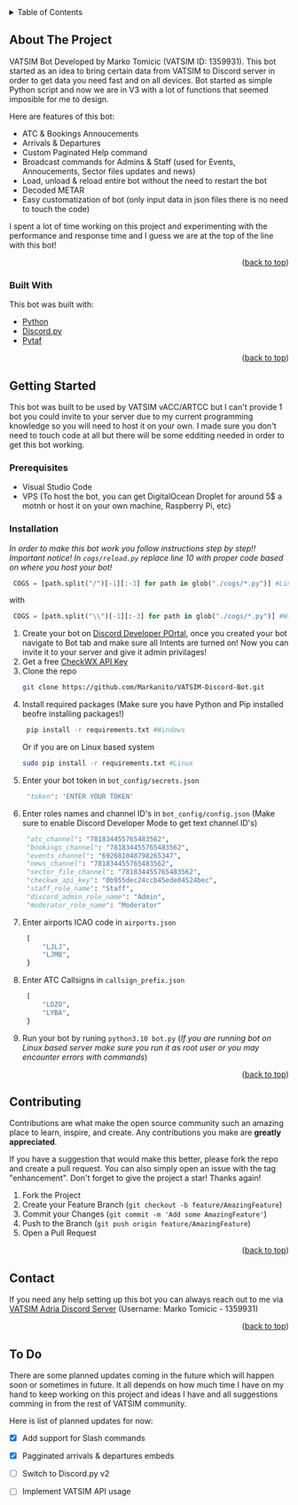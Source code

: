 <div id="top"></div>
<!--

[![Contributors][contributors-shield]][contributors-url]
[![Forks][forks-shield]][forks-url]
[![Stargazers][stars-shield]][stars-url]
[![Issues][issues-shield]][issues-url]
[![MIT License][license-shield]][license-url]
[![LinkedIn][linkedin-shield]][linkedin-url]

<!-- TABLE OF CONTENTS -->
<details>
  <summary>Table of Contents</summary>
  <ol>
    <li>
      <a href="#about-the-project">About The Project</a>
      <ul>
        <li><a href="#built-with">Built With</a></li>
      </ul>
    </li>
    <li>
      <a href="#getting-started">Getting Started</a>
      <ul>
        <li><a href="#prerequisites">Prerequisites</a></li>
        <li><a href="#installation">Installation</a></li>
      </ul>
    </li>
    <li><a href="#contributing">Contributing</a></li>
    <li><a href="#contact">Contact</a></li>
  </ol>
</details>



<!-- ABOUT THE PROJECT -->
## About The Project
VATSIM Bot Developed by Marko Tomicic (VATSIM ID: 1359931). This bot started as an idea to bring certain data from VATSIM to Discord server in order to get data you need fast and on all devices. Bot started as simple Python script and now we are in V3 with a lot of functions that seemed imposible for me to design. 

Here are features of this bot:
* ATC & Bookings Annoucements
* Arrivals & Departures
* Custom Paginated Help command
* Broadcast commands for Admins & Staff (used for Events, Annoucements, Sector files updates and news)
* Load, unload & reload entire bot without the need to restart the bot
* Decoded METAR
* Easy customatization of bot (only input data in json files there is no need to touch the code)

I spent a lot of time working on this project and experimenting with the performance and response time and I guess we are at the top of the line with this bot!

<p align="right">(<a href="#top">back to top</a>)</p>



### Built With

This bot was built with:

* [Python](https://www.python.org/)
* [Discord.py](https://github.com/Rapptz/discord.py)
* [Pytaf](https://github.com/dmbaturin/pytaf)

<p align="right">(<a href="#top">back to top</a>)</p>



<!-- GETTING STARTED -->
## Getting Started
This bot was built to be used by VATSIM vACC/ARTCC but I can't provide 1 bot you could invite to your server due to my current programming knowledge so you will need to host it on your own. I made sure you don't need to touch code at all but there will be some edditing needed in order to get this bot working.

### Prerequisites

* Visual Studio Code
* VPS (To host the bot, you can get DigitalOcean Droplet for around 5$ a motnh or host it on your own machine, Raspberry Pi, etc)


### Installation

_In order to make this bot work you follow instructions step by step!!_
_Important notice! In `cogs/reload.py` replace line 10 with proper code based on where you host your bot!_
   ```py
    COGS = [path.split("/")[-1][:-3] for path in glob("./cogs/*.py")] #Linux based systems
   ```
   with

   ```py
    COGS = [path.split("\\")[-1][:-3] for path in glob("./cogs/*.py")] #Windows based systems
   ```

1. Create your bot on [Discord Developer POrtal](https://discord.com/developers/applications), once you created your bot navigate to Bot tab and make sure all Intents are turned on! Now you can invite it to your server and give it admin privilages!
2. Get a free [CheckWX API Key](https://www.checkwxapi.com/)
3. Clone the repo
   ```sh
   git clone https://github.com/Markanito/VATSIM-Discord-Bot.git
   ```
4. Install required packages (Make sure you have Python and Pip installed beofre installing packages!)
   ```sh 
    pip install -r requirements.txt #Windows
   ```
   Or if you are on Linux based system
      ```sh
    sudo pip install -r requirements.txt #Linux
   ```
5. Enter your bot token in  `bot_config/secrets.json`
   ```py
    "token": 'ENTER YOUR TOKEN'
   ```
6. Enter roles names and channel ID's in  `bot_config/config.json` (Make sure to enable Discord Developer Mode to get text channel ID's)
   ```py
    "atc_channel": "781834455765483562",
    "bookings_channel": "781834455765483562",
    "events_channel": "692681048798265347",
    "news_channel": "781834455765483562",
    "sector_file_channel": "781834455765483562",
    "checkwx_api_key": "0b955dec24ccb45ede04524bec",
    "staff_role_name": "Staff",
    "discord_admin_role_name": "Admin",
    "moderator_role_name": "Moderator"
   ```
7. Enter airports ICAO code in `airports.json`
   ```py
    [
        "LJLJ", 
        "LJMB",
    }
   ```
8. Enter ATC Callsigns in `callsign_prefix.json`
   ```py
    [
        "LDZO", 
        "LYBA",
    }
   ```
9. Run your bot by runing `python3.10 bot.py` (_If you are running bot on Linux based server make sure you run it as root user or you may encounter errors with commands_)

<p align="right">(<a href="#top">back to top</a>)</p>

<!-- CONTRIBUTING -->
## Contributing

Contributions are what make the open source community such an amazing place to learn, inspire, and create. Any contributions you make are **greatly appreciated**.

If you have a suggestion that would make this better, please fork the repo and create a pull request. You can also simply open an issue with the tag "enhancement".
Don't forget to give the project a star! Thanks again!

1. Fork the Project
2. Create your Feature Branch (`git checkout -b feature/AmazingFeature`)
3. Commit your Changes (`git commit -m 'Add some AmazingFeature'`)
4. Push to the Branch (`git push origin feature/AmazingFeature`)
5. Open a Pull Request

<p align="right">(<a href="#top">back to top</a>)</p>

<!-- CONTACT -->
## Contact

If you need any help setting up this bot you can always reach out to me via [VATSIM Adria Discord Server](https://discord.gg/nsBQcdY) (Username: Marko Tomicic - 1359931)

<p align="right">(<a href="#top">back to top</a>)</p>

<!---To Do-->
## To Do

There are some planned updates coming in the future which will happen soon or sometimes in future. It all depends on how much time I have on my hand to keep working on this project and ideas I have and all suggestions comming in from the rest of VATSIM community. 

Here is list of planned updates for now:
- [x] Add support for Slash commands
- [x] Pagginated arrivals & departures embeds
- [ ] Switch to Discord.py v2
- [ ] Implement VATSIM API usage



<!-- MARKDOWN LINKS & IMAGES -->
<!-- https://www.markdownguide.org/basic-syntax/#reference-style-links -->
[contributors-shield]: https://img.shields.io/github/contributors/othneildrew/Best-README-Template.svg?style=for-the-badge
[contributors-url]: https://github.com/othneildrew/Best-README-Template/graphs/contributors
[forks-shield]: https://img.shields.io/github/forks/othneildrew/Best-README-Template.svg?style=for-the-badge
[forks-url]: https://github.com/othneildrew/Best-README-Template/network/members
[stars-shield]: https://img.shields.io/github/stars/othneildrew/Best-README-Template.svg?style=for-the-badge
[stars-url]: https://github.com/othneildrew/Best-README-Template/stargazers
[issues-shield]: https://img.shields.io/github/issues/othneildrew/Best-README-Template.svg?style=for-the-badge
[issues-url]: https://github.com/othneildrew/Best-README-Template/issues
[license-shield]: https://img.shields.io/github/license/othneildrew/Best-README-Template.svg?style=for-the-badge
[license-url]: https://github.com/othneildrew/Best-README-Template/blob/master/LICENSE.txt
[linkedin-shield]: https://img.shields.io/badge/-LinkedIn-black.svg?style=for-the-badge&logo=linkedin&colorB=555
[linkedin-url]: https://linkedin.com/in/othneildrew
[product-screenshot]: images/screenshot.png
